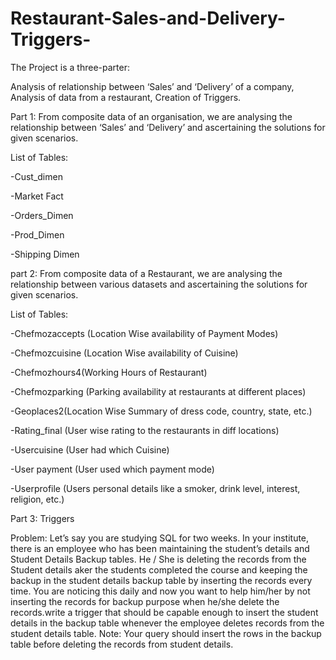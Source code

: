 
# Restaurant-Sales-and-Delivery-Triggers-

The Project is a three-parter:

Analysis of relationship between ‘Sales’ and ‘Delivery’ of a company,
Analysis of data from a restaurant,
Creation of Triggers.

Part 1:
From composite data of an organisation, we are analysing the relationship between ‘Sales’ and ‘Delivery’ and ascertaining the solutions for given scenarios.

List of Tables:

-Cust_dimen

-Market Fact

-Orders_Dimen

-Prod_Dimen

-Shipping Dimen

part 2: From composite data of a Restaurant, we are analysing the relationship between various datasets and ascertaining the solutions for given scenarios.

List of Tables:

-Chefmozaccepts (Location Wise availability of Payment Modes) 

-Chefmozcuisine (Location Wise availability of Cuisine) 

-Chefmozhours4(Working Hours of Restaurant) 

-Chefmozparking (Parking availability at restaurants at different places) 

-Geoplaces2(Location Wise Summary of dress code, country, state, etc.) 

-Rating_final (User wise rating to the restaurants in diff locations)

-Usercuisine (User had which Cuisine)

-User payment (User used which payment mode)

-Userprofile (Users personal details like a smoker, drink level, interest, religion, etc.)

Part 3: Triggers

Problem: 
Let’s say you are studying SQL for two weeks. In your institute, there is an employee who has been maintaining the student’s details and Student Details Backup tables. He / She is deleting the records from the Student details aker the students completed the course and keeping the backup in the student details backup table by inserting the records every time. You are noticing this daily and now you want to help him/her by not inserting the records for backup purpose when he/she delete the records.write a trigger that should be capable enough to insert the student details in the backup table whenever the employee deletes records from the student details table. Note: Your query should insert the rows in the backup table before deleting the records from student details. 







